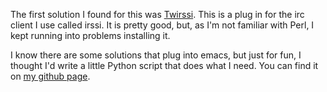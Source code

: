 The first solution I found for this was [Twirssi](http://twirssi.com/). This is a plug in for the irc client I use called irssi. It is pretty good, but, as I'm not familiar with Perl, I kept running into problems installing it.

I know there are some solutions that plug into emacs, but just for fun, I thought I'd write a little Python script that does what I need. You can find it on [my github page](http://github.com/adamcheasley/twpy).

